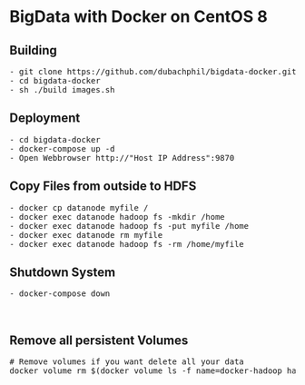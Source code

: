 # BigData with Docker on CentOS 8

## Building
<pre>
- git clone https://github.com/dubachphil/bigdata-docker.git    # Clone my repo :)
- cd bigdata-docker                                             # Change to the cloned folder
- sh ./build_images.sh                                          # Build the images (9 GB)
</pre>
## Deployment
<pre>
- cd bigdata-docker                                             # Change to the directoy
- docker-compose up -d                                          # Starting the Single Node Cluster
- Open Webbrowser http://"Host IP Address":9870                 # Check if running correctly
</pre>

## Copy Files from outside to HDFS
<pre>
- docker cp datanode myfile /                                   # copy localfile to container
- docker exec datanode hadoop fs -mkdir /home                   # create a directory in hdfs filesystem
- docker exec datanode hadoop fs -put myfile /home              # put the file into hdfs filesystem
- docker exec datanode rm myfile                                # remove myfile in container
- docker exec datanode hadoop fs -rm /home/myfile               # remove myfile in hdfs filesystem
</pre>
## Shutdown System
<pre>
- docker-compose down                                           # Shut down the system. 
                                                                # All Data are stored in Docker Volume
                                                                # You will not loose the data
</pre> 

## Remove all persistent Volumes
<pre>
# Remove volumes if you want delete all your data
docker volume rm $(docker volume ls -f name=docker-hadoop_hadoop_ -q)
</pre> 

